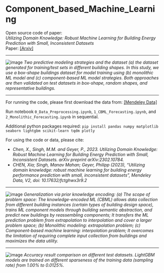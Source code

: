 # Component_based_Machine_Learning
Open source code of paper: <br>
*Utilizing Domain Knowledge: Robust Machine Learning for Building Energy Prediction with Small, Inconsistent Datasets*<br>
Paper: 
[[Arxiv]](https://arxiv.org/abs/2302.10784)

---
![image](https://github.com/chenxiachan/Component_based_Machine_Learning/assets/106488602/a928192f-ba2d-47fe-88c6-8a1c6ae1f7f9)
*Two predictive modeling strategies and the dataset (a) the dataset generated for training/test sets in different building shapes. In this study, we use a box-shape buildings dataset for model training using (b) monolithic ML model and (c) component-based ML model strategies. Both approaches are then validated on test datasets in box-shape, random shapes, and representative buildings.*


---
For running the code, please first download the data from:
[[Mendeley Data]](https://data.mendeley.com/datasets/fctghwx3r9/2)

Run notebook `0_Data_Preprocessing.ipynb`, `1_CBML_Forecasting.ipynb`, and `2_Monolithic_Forecasting.ipynb` in sequential. <be>

Additional python packages required:
`pip install pandas numpy matplotlib seaborn lightgbm scikit-learn tqdm plotly`

For using the code or data, please cite:<br>

- *Chen, X., Singh, M.M. and Geyer, P., 2023. Utilizing Domain Knowledge: Robust Machine Learning for Building Energy Prediction with Small, Inconsistent Datasets. arXiv preprint arXiv:2302.10784.*
- *CHEN, Xia; Singh, Manav Mahan; Geyer, Philipp (2023), “Utilizing domain knowledge: robust machine learning for building energy performance prediction with small, inconsistent datasets”, Mendeley Data, V2, doi: 10.17632/fctghwx3r9.2*


---
![image](https://github.com/chenxiachan/Component_based_Machine_Learning/assets/106488602/e0d7a107-2eee-4897-a064-aeb4a8990f70)
*Generalization via prior knowledge encoding: (a) The scope of problem space: The knowledge-encoded ML (CBML) allows data collection from different building instances (certain types of building design space), trains ML component models through building semantic abstraction, and predict new buildings by reassembling components; It transfers the ML prediction problem from extrapolation to interpolation and cover a larger problem space; (b) Monolithic modeling: extrapolation problem; (c) Component-based machine learning: interpolation problem; It overcomes the limitation of requiring complete input collection from buildings and maximizes the data utility.*

---
![image](https://github.com/chenxiachan/Component_based_Machine_Learning/assets/106488602/d9b552f8-44fa-4f8d-8ddc-dd089d841df7)
*Accuracy result comparison on different test datasets. LightGBM models are trained on different sparseness of the training data (sampling rate) from 1.00% to 0.0125%.*
